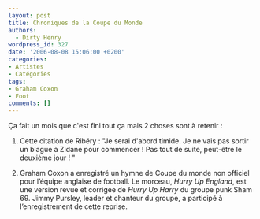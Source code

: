 ```yaml
---
layout: post
title: Chroniques de la Coupe du Monde
authors:
  - Dirty Henry
wordpress_id: 327
date: '2006-08-08 15:06:00 +0200'
categories:
- Artistes
- Catégories
tags:
- Graham Coxon
- Foot
comments: []
---
```

Ça fait un mois que c'est fini tout ça mais 2 choses sont à retenir :

1. Cette citation de Ribéry : 
<quote>"Je serai d'abord timide. Je ne vais pas sortir un blague à Zidane pour commencer ! Pas tout de suite, peut-être le deuxième jour ! "</quote>

2. Graham Coxon a enregistré un hymne de Coupe du monde non officiel pour l’équipe anglaise de football. Le morceau, *Hurry Up England*, est une version revue et corrigée de *Hurry Up Harry* du groupe punk Sham 69. Jimmy Pursley, leader et chanteur du groupe, a participé à l’enregistrement de cette reprise.
